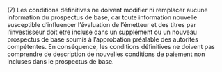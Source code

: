(7) Les conditions définitives ne doivent modifier ni remplacer aucune information du prospectus de base, car toute information nouvelle susceptible d’influencer l’évaluation de l’émetteur et des titres par l’investisseur doit être incluse dans un supplément ou un nouveau prospectus de base soumis à l’approbation préalable des autorités compétentes. En conséquence, les conditions définitives ne doivent pas comprendre de description de nouvelles conditions de paiement non incluses dans le prospectus de base.